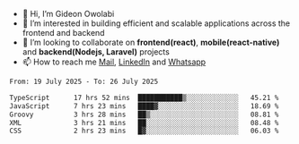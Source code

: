 - 👋 Hi, I’m Gideon Owolabi
- 👀 I’m interested in building efficient and scalable applications across the frontend and backend
- 💞️ I’m looking to collaborate on <b>frontend(react)</b>, <b>mobile(react-native)</b> and <b>backend(Nodejs, Laravel)</b> projects
- 📫 How to reach me <a href="mailto:gideoniyin2021@gmail.com">Mail</a>, <a href="https://www.linkedin.com/in/gideon-owolabi-9b667a232/">LinkedIn</a> and <a href="https://wa.me/2348055377085">Whatsapp</a>

<!---
gude1/gude1 is a ✨ special ✨ repository because its `README.md` (this file) appears on your GitHub profile.
You can click the Preview link to take a look at your changes.
--->

<!--START_SECTION:waka-->

```txt
From: 19 July 2025 - To: 26 July 2025

TypeScript      17 hrs 52 mins  ███████████▒░░░░░░░░░░░░░   45.21 %
JavaScript      7 hrs 23 mins   ████▓░░░░░░░░░░░░░░░░░░░░   18.69 %
Groovy          3 hrs 28 mins   ██▒░░░░░░░░░░░░░░░░░░░░░░   08.81 %
XML             3 hrs 21 mins   ██░░░░░░░░░░░░░░░░░░░░░░░   08.48 %
CSS             2 hrs 23 mins   █▓░░░░░░░░░░░░░░░░░░░░░░░   06.03 %
```

<!--END_SECTION:waka-->
